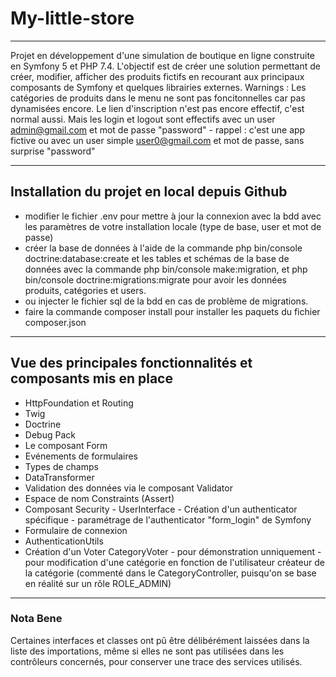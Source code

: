 # My-little-store
***
Projet en développement d'une simulation de boutique en ligne construite en Symfony 5 et PHP 7.4. L'objectif est de créer une solution permettant de créer, modifier, afficher des produits fictifs en recourant aux principaux composants de Symfony et quelques librairies externes.
Warnings : 
Les catégories de produits dans le menu ne sont pas foncitonnelles car pas dynamisées encore.
Le lien d'inscription n'est pas encore effectif, c'est normal aussi.
Mais les login  et logout sont effectifs avec un user admin@gmail.com et mot de passe "password" - rappel : c'est une app fictive
ou avec un user simple user0@gmail.com et mot de passe, sans surprise "password"
***
## Installation du projet en local depuis Github
* modifier le fichier .env pour mettre à jour la connexion avec la bdd avec les paramètres de votre installation locale (type de base, user et mot de passe)
* créer la base de données à l'aide de la commande php bin/console doctrine:database:create et les tables et schémas de la base de données  avec la commande php bin/console make:migration, et php bin/console doctrine:migrations:migrate pour avoir les données produits, catégories et users.  
* ou injecter le fichier sql de la bdd en cas de problème de migrations.
* faire la commande composer install pour installer les paquets du fichier composer.json
***
## Vue des principales fonctionnalités et composants mis en place
* HttpFoundation et Routing
* Twig
* Doctrine
* Debug Pack
* Le composant Form
* Evénements de formulaires
* Types de champs
* DataTransformer
* Validation des données via le composant Validator
* Espace de nom Constraints (Assert)
* Composant Security - UserInterface - Création d'un authenticator spécifique - paramétrage de l'authenticator "form_login" de Symfony
* Formulaire de connexion
* AuthenticationUtils
* Création d'un Voter CategoryVoter - pour démonstration unniquement - pour modification d'une catégorie en fonction de l'utilisateur créateur de la catégorie (commenté dans le CategoryController, puisqu'on se base en réalité sur un rôle ROLE_ADMIN)
***
### Nota Bene
Certaines interfaces et classes ont pû être délibérément laissées dans la liste des importations, même si elles ne sont pas utilisées dans les contrôleurs concernés, pour conserver une trace des services utilisés.

